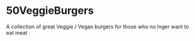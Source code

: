# 50VeggieBurgers
A collection of great Veggie / Vegan burgers for those who no lnger want to eat meat
